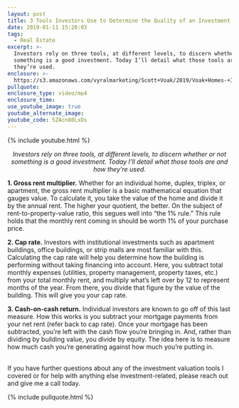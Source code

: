 ```yaml
---
layout: post
title: 3 Tools Investors Use to Determine the Quality of an Investment
date: 2019-01-11 15:20:03
tags:
  - Real Estate
excerpt: >-
  Investors rely on three tools, at different levels, to discern whether or not
  something is a good investment. Today I’ll detail what those tools are and how
  they’re used.
enclosure: >-
  https://s3.amazonaws.com/vyralmarketing/Scott+Voak/2019/Voak+Homes-+Investment+Tools.mp4
pullquote:
enclosure_type: video/mp4
enclosure_time:
use_youtube_image: true
youtube_alternate_image:
youtube_code: 5ZAcn80LxDs
---
```


{% include youtube.html %}

<p style="text-align: center;"><em>Investors rely on three tools, at different levels, to discern whether or not something is a good investment. Today I’ll detail what those tools are and how they’re used.</em></p>

**1. Gross rent multiplier.** Whether for an individual home, duplex, triplex, or apartment, the gross rent multiplier is a basic mathematical equation that gauges value. To calculate it, you take the value of the home and divide it by the annual rent. The higher your quotient, the better. On the subject of rent-to-property-value ratio, this segues well into “the 1% rule.” This rule holds that the monthly rent coming in should be worth 1% of your purchase price.&nbsp;

**2. Cap rate.** Investors with institutional investments such as apartment buildings, office buildings, or strip malls are most familiar with this. Calculating the cap rate will help you determine how the building is performing without taking financing into account. Here, you subtract total monthly expenses (utilities, property management, property taxes, etc.) from your total monthly rent, and multiply what’s left over by 12 to represent months of the year. From there, you divide that figure by the value of the building. This will give you your cap rate.&nbsp;

**3. Cash-on-cash return.** Individual investors are known to go off of this last measure. How this works is you subtract your mortgage payments from your net rent (refer back to cap rate). Once your mortgage has been subtracted, you’re left with the cash flow you’re bringing in. And, rather than dividing by building value, you divide by equity. The idea here is to measure how much cash you’re generating against how much you’re putting in.&nbsp;

<br>If you have further questions about any of the investment valuation tools I covered or for help with anything else investment-related, please reach out and give me a call today.

{% include pullquote.html %}